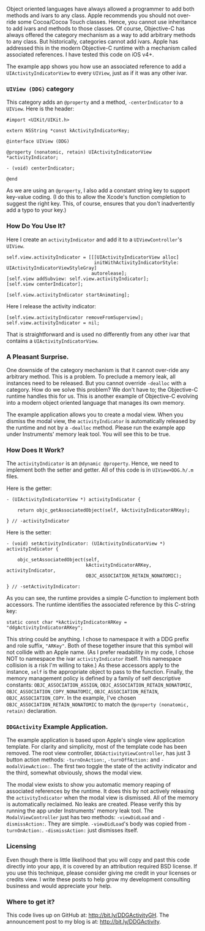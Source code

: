 Object oriented languages have always allowed a programmer to add both methods and ivars to any class. Apple recommends you should not over-ride some Cocoa/Cocoa Touch classes. Hence, you cannot use inheritance to add ivars and methods to those classes. Of course, Objective-C has always offered the category mechanism as a way to add arbitrary methods to any class. But historically, categories cannot add ivars. Apple has addressed this in the modern Objective-C runtime with a mechanism called associated references. I have tested this code on iOS v4+.

The example app shows you how use an associated reference to add a `UIActivityIndicatorView` to every `UIView`, just as if it was any other ivar.

### `UIView (DDG)` category

This category adds an `@property` and a method, `-centerIndicator` to a `UIView`. Here is the header:

	#import <UIKit/UIKit.h>
	
	extern NSString *const kActivityIndicatorKey;
	
	@interface UIView (DDG)
	
	@property (nonatomic, retain) UIActivityIndicatorView *activityIndicator;
	
	- (void) centerIndicator;
	
	@end

As we are using an `@property`, I also add a constant string key to support key-value coding. (I do this to allow the Xcode's function completion to suggest the right key. This, of course, ensures that you don't inadvertently add a typo to your key.)

### How Do You Use It? 

Here I create an `activityIndicator` and add it to a `UIViewController`'s `UIView`.

	self.view.activityIndicator = [[[UIActivityIndicatorView alloc] 
									initWithActivityIndicatorStyle: UIActivityIndicatorViewStyleGray] 
								   autorelease];
	[self.view addSubview: self.view.activityIndicator];
	[self.view centerIndicator];
	
	[self.view.activityIndicator startAnimating];

Here I release the activity indicator:

	[self.view.activityIndicator removeFromSuperview];
	self.view.activityIndicator = nil;

That is straightforward and is used no differently from any other ivar that contains a `UIActivityIndicatorView`.

### A Pleasant Surprise.

One downside of the category mechanism is that it cannot over-ride any arbitrary method. This is a problem. To preclude a memory leak, all instances need to be released. But you cannot override `-dealloc` with a category. How do we solve this problem? We don't have to; the Objective-C runtime handles this for us. This is another example of Objective-C evolving into a modern object oriented language that manages its own memory. 

The example application allows you to create a modal view. When you dismiss the modal view, the `activityIndicator` is automatically released by the runtime and not by a `-dealloc` method. Please run the example app under Instruments' memory leak tool. You will see this to be true.

### How Does It Work?

The `activityIndicator` is an `@dynamic @property`. Hence, we need to implement both the setter and getter. All of this code is in `UIView+DDG.h/.m` files.

Here is the getter:

	- (UIActivityIndicatorView *) activityIndicator {
		
		return objc_getAssociatedObject(self, kActivityIndicatorARKey);
		
	} // -activityIndicator

Here is the setter:

	- (void) setActivityIndicator: (UIActivityIndicatorView *) activityIndicator {
		
		objc_setAssociatedObject(self, 
								 kActivityIndicatorARKey, activityIndicator, 
								 OBJC_ASSOCIATION_RETAIN_NONATOMIC);
		
	} // -setActivityIndicator:

As you can see, the runtime provides a simple C-function to implement both accessors. The runtime identifies the associated reference by this C-string key:

	static const char *kActivityIndicatorARKey =  "ddgActivityIndicatorARKey";

This string could be anything. I chose to namespace it with a DDG prefix and role suffix, `"ARKey"`. Both of these together insure that this symbol will not collide with an Apple name. (As I prefer readability in my code, I chose NOT to namespace the ivar `activityIndicator` itself. This namespace collision  is a risk I'm willing to take.) As these accessors apply to the instance, `self` is the appropriate object to pass to the function. Finally, the memory management policy is defined by a family of self descriptive constants:	  `OBJC_ASSOCIATION_ASSIGN`, `OBJC_ASSOCIATION_RETAIN_NONATOMIC`, `OBJC_ASSOCIATION_COPY_NONATOMIC`, `OBJC_ASSOCIATION_RETAIN`, `OBJC_ASSOCIATION_COPY`. In the example, I've chosen `OBJC_ASSOCIATION_RETAIN_NONATOMIC` to match the `@property (nonatomic, retain)` declaration.

### `DDGActivity` Example Application.

The example application is based upon Apple's single view application template. For clarity and simplicity, most of the template code has been removed. The root view controller, `DDGActivityViewController`, has just 3 button action methods: `-turnOnAction:`, `-turnOffAction:` and `-modalViewAction:`. The first two toggle the state of the activity indicator and the third, somewhat obviously, shows the modal view. 

The modal view exists to show you automatic memory reaping of associated references by the runtime. It does this by not actively releasing the `activityIndicator` when the modal view is dismissed. All of the memory is automatically reclaimed. No leaks are created. Please verify this by running the app under Instruments' memory leak tool. The `ModalViewController` just has two methods: `-viewDidLoad` and `-dismissAction:`. They are simple. `-viewDidLoad`'s body was copied from `-turnOnAction:`. `-dismissAction:` just dismisses itself.

### Licensing

Even though there is little likelihood that you will copy and past this code directly into your app, it is covered by an attribution required BSD license. If you use this technique, please consider giving me credit in your licenses or credits view. I write these posts to help grow my development consulting business and would appreciate your help.

### Where to get it?

This code lives up on GitHub at: <http://bit.ly/DDGActivityGH>. The announcement post to my blog is at: <http://bit.ly/DDGActivity>.